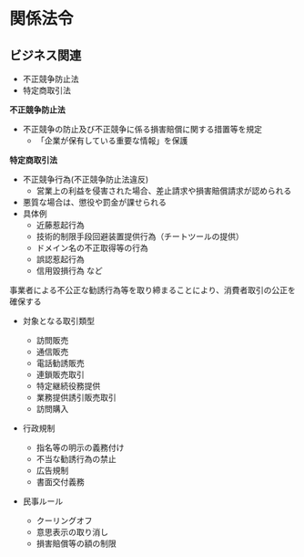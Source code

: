 # 関係法令

## ビジネス関連
- 不正競争防止法
- 特定商取引法

**不正競争防止法**
- 不正競争の防止及び不正競争に係る損害賠償に関する措置等を規定
   - 「企業が保有している重要な情報」を保護

**特定商取引法**
- 不正競争行為(不正競争防止法違反)
  - 営業上の利益を侵害された場合、差止請求や損害賠償請求が認められる
- 悪質な場合は、懲役や罰金が課せられる
- 具体例
  - 近藤惹起行為
  - 技術的制限手段回避装置提供行為（チートツールの提供）
  - ドメイン名の不正取得等の行為
  - 誤認惹起行為
  - 信用毀損行為 など

事業者による不公正な勧誘行為等を取り締まることにより、消費者取引の公正を確保する
- 対象となる取引類型
  - 訪問販売
  - 通信販売
  - 電話勧誘販売
  - 連鎖販売取引
  - 特定継続役務提供
  - 業務提供誘引販売取引
  - 訪問購入

- 行政規制
  - 指名等の明示の義務付け
  - 不当な勧誘行為の禁止
  - 広告規制
  - 書面交付義務

- 民事ルール
  - クーリングオフ
  - 意思表示の取り消し
  - 損害賠償等の額の制限